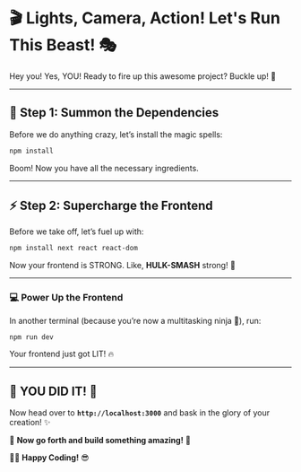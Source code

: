 # 🎬 **Lights, Camera, Action! Let's Run This Beast!** 🎭  

Hey you! Yes, YOU! Ready to fire up this awesome project? Buckle up! 🚀  

---

## **🔧 Step 1: Summon the Dependencies**  
Before we do anything crazy, let’s install the magic spells:  
```sh
npm install
```  
Boom! Now you have all the necessary ingredients.  

---

## **⚡ Step 2: Supercharge the Frontend**  
Before we take off, let’s fuel up with:  
```sh
npm install next react react-dom
```  
Now your frontend is STRONG. Like, **HULK-SMASH** strong! 💪  

---

### **💻 Power Up the Frontend**  
In another terminal (because you’re now a multitasking ninja 🥷), run:  
```sh
npm run dev
```  
Your frontend just got LIT! 🔥  

---

## **🎉 YOU DID IT!** 🎊  

Now head over to **`http://localhost:3000`** and bask in the glory of your creation! ✨  

🚀 **Now go forth and build something amazing!** 🚀  

👨‍💻 **Happy Coding!** 😎